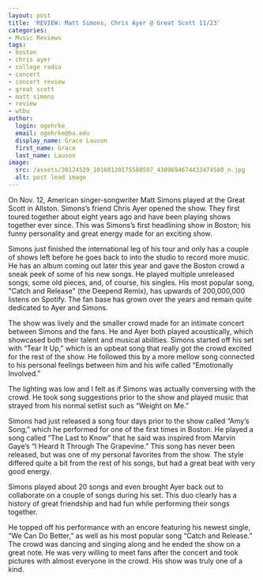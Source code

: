 ```yaml
---
layout: post
title: 'REVIEW: Matt Simons, Chris Ayer @ Great Scott 11/23'
categories:
- Music Reviews
tags:
- boston
- chris ayer
- college radio
- concert
- concert review
- great scott
- matt simons
- review
- wtbu
author:
  login: ogehrke
  email: ogehrke@bu.edu
  display_name: Grace Lauson
  first_name: Grace
  last_name: Lauson
image:
  src: /assets/30124529_10160120175580507_4309694674433474560_n.jpg
  alt: post lead image
---
```

On Nov. 12, American singer-songwriter Matt Simons played at the Great Scott in Allston. Simons’s friend Chris Ayer opened the show. They first toured together about eight years ago and have been playing shows together ever since. This was Simons’s first headlining show in Boston; his funny personality and great energy made for an exciting show.

Simons just finished the international leg of his tour and only has a couple of shows left before he goes back to into the studio to record more music. He has an album coming out later this year and gave the Boston crowd a sneak peek of some of his new songs. He played multiple unreleased songs, some old pieces, and, of course, his singles. His most popular song, "Catch and Release" (the Deepend Remix), has upwards of 200,000,000 listens on Spotify. The fan base has grown over the years and remain quite dedicated to Ayer and Simons.

The show was lively and the smaller crowd made for an intimate concert between Simons and the fans. He and Ayer both played acoustically, which showcased both their talent and musical abilities. Simons started off his set with “Tear It Up,” which is an upbeat song that really got the crowd excited for the rest of the show. He followed this by a more mellow song connected to his personal feelings between him and his wife called “Emotionally Involved.”

The lighting was low and I felt as if Simons was actually conversing with the crowd. He took song suggestions prior to the show and played music that strayed from his normal setlist such as “Weight on Me.”

Simons had just released a song four days prior to the show called “Amy’s Song,” which he performed for one of the first times in Boston. He played a song called “The Last to Know” that he said was inspired from Marvin Gaye’s “I Heard It Through The Grapevine.” This song has never been released, but was one of my personal favorites from the show. The style differed quite a bit from the rest of his songs, but had a great beat with very good energy.

Simons played about 20 songs and even brought Ayer back out to collaborate on a couple of songs during his set. This duo clearly has a history of great friendship and had fun while performing their songs together.

He topped off his performance with an encore featuring his newest single, “We Can Do Better,” as well as his most popular song “Catch and Release.” The crowd was dancing and singing along and he ended the show on a great note. He was very willing to meet fans after the concert and took pictures with almost everyone in the crowd. His show was truly one of a kind.